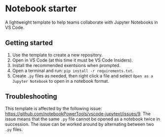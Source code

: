 # Notebook starter

A lightweight template to help teams collaborate with Jupyter Notebooks in VS Code. 

## Getting started

1. Use the template to create a new repository.
2. Open in VS Code (at this time it must be VS Code Insiders).
3. Install the recommended exentsions when prompted.
4. Open a terminal and run: `pip install -r requirements.txt`.
5. Create `.py` files as needed, then right click a file and select `Open as a Jupyter Notebook` to open in a notebook format.

## Troubleshooting

This template is affected by the following issue: https://github.com/notebookPowerTools/vscode-jupytext/issues/9. The issue means that the same `.py` file cannot be opened as a notebook twice in succession. The issue can be worked around by alternating between two `.py` files.